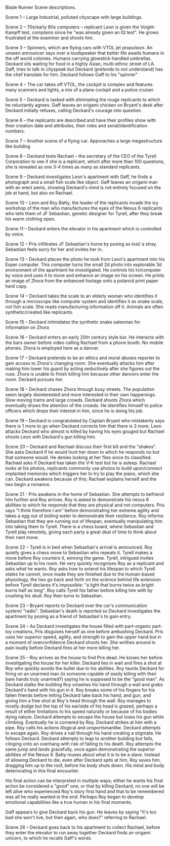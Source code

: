 Blade Runner Scene descriptions.

Scene 1 – Large Industrial, polluted cityscape with large buildings.

Scene 2 – 70s/early 80s computers – replicant Leon is given the Voight-Kampff test, complains since he &quot;was already given an IQ test&quot;. He grows frustrated at the examiner and shoots him.

Scene 3 – Spinners, which are flying cars with VTOL jet propulsion. An unseen announcer says over a loudspeaker that better life awaits humans in the off world colonies. Humans carrying glowstick-handled umbrellas. Deckard sits waiting for food in a highly Asian, multi-ethnic street of LA. Gaff, tries to talk in cityspeak but Deckard (pretends to not understand) has the chef translate for him. Deckard follows Gaff to his &quot;spinner&quot;

Scene 4 – The car takes off VTOL, the cockpit is complex and features many scanners and lights, a mix of a plane cockpit and a police cruiser.

Scene 5 – Deckard is tasked with eliminating the rouge replicants to which he reluctantly agrees. Gaff leaves an origami chicken on Bryant&#39;s desk after Deckard initially refuses, calling Deckard&#39;s courage into question.

Scene 6 – the replicants are described and have their profiles show with their creation date and attributes, their roles and serial/identification numbers.

Scene 7 – Another scene of a flying car. Approaches a large megastructure like building

Scene 8 – Deckard tests Rachael – the secretary of the CEO of the Tyrell Corporation to see if she is a replicant, which after more than 100 questions, she is revealed as one 3-4 times as many as standard replicants.

Scene 9 – Deckard investigates Leon&#39;s apartment with Gaff, he finds a photograph and a small fish scale like object. Gaff leaves an origami man with an erect penis, showing Deckard&#39;s mind is not entirely focused on the job at hand, but also on Rachael.

Scene 10 – Leon and Roy Batty, the leader of the replicants invade the icy workshop of the man who manufactures the eyes of the Nexus 6 replicants who tells them of JF Sebastian, genetic designer for Tyrell, after they break his warm clothing open.

Scene 11 – Deckard enters the elevator in his apartment which is controlled by voice.

Scene 12 – Pris infiltrates JF Sebastian&#39;s home by posing as lost/ a stray. Sebastian feels sorry for her and invites her in.

Scene 13 – Deckard places the photo he took from Leon&#39;s apartment into his Esper computer. This computer turns the small 2d photo into explorable 3d environment of the apartment he investigated. He controls his tv/computer by voice and uses it to move and enhance an image on his screen. He prints an image of Zhora from the enhanced footage onto a polaroid print paper hard copy.

Scene 14 – Deckard takes the scale to an elderly woman who identifies it through a microscope like computer system and identifies it as snake scale, not fish scale. She reads manufacturing information off it. Animals are often synthetic/created like replicants.

Scene 15 – Deckard intimidates the synthetic snake salesman for information on Zhora

Scene 16 – Deckard enters an early 20th century style bar. He interacts with the bars owner before video calling Rachael from a phone booth. No mobile phones. Zhora is employed here as a dancer.

Scene 17 – Deckard pretends to be an ethics and moral abuses reporter to gain access to Zhora&#39;s changing room. She eventually attacks him after making him lower his guard by acting seductively after she figures out the ruse. Zhora is unable to finish killing him because other dancers enter the room. Deckard pursues her.

Scene 18 – Deckard chases Zhora through busy streets. The population seem largely disinterested and more interested in their own happenings. Slow moving trams and large crowds. Deckard shoots Zhora which eventually draws the attention of the crowds. He identifies himself to police officers which drops their interest in him, since he is doing his job.

Scene 19 – Deckard is congratulated by Captain Bryant who mistakenly says there is 1 more to go when Deckard corrects him that there is 3 more. Leon attacks Deckard who almost is killed by having his eyes gouged but Rachael shoots Leon with Deckard&#39;s gun killing him.

Scene 20 – Deckard and Rachael discuss their first kill and the &quot;shakes&quot;. She asks Deckard if he would hunt her down to which he responds no but that someone would. He denies looking at her files since its classified. Rachael asks if Deckard has taken the V-K test but he is asleep. Rachael looks at his photos, replicants commonly use photos to build upon/connect implanted memories which triggers her to try to play the piano, which she can. Deckard awakens because of this; Rachael explains herself and the two begin a romance.

Scene 21 - Pris awakens in the home of Sebastian. She attempts to befriend him further and Roy arrives. Roy is asked to demonstrate his nexus 6 abilities to which he responds that they are physical and not computers. Pris says &quot;I think therefore I am&quot; before demonstrating her extreme agility and takes a egg out of boiling water to demonstrate their resilience. Roy informs Sebastian that they are running out of lifespan, eventually manipulating him into taking them to Tyrell. There is a chess board, where Sebastian and Tyrell play remotely, giving each party a great deal of time to think about their next move.

Scene 22 – Tyrell is in bed when Sebastian&#39;s arrival is announced. Roy quietly gives a chess move to Sebastian who repeats it. Tyrell makes a move before Roy counters it, winning the game. Tyrell, intrigued invites Sebastian up to his room. He very quickly recognises Roy as a replicant and asks what he wants. Roy asks how to extend his lifespan to which Tyrell states he cannot, once made they are finished due to the human-based physiology, the two go back and forth on the science behind life extension before Tyrell declares it&#39;s impossible: &quot;a light that burns twice as bright burns half as long&quot;. Roy calls Tyrell his father before killing him with by crushing his skull. Roy then turns to Sebastian.

Scene 23 – Bryant reports to Deckard over the car&#39;s communication system/ &quot;radio&quot;. Sebastian&#39;s death is reported so Deckard investigates the apartment by posing as a friend of Sebastian&#39;s to gain entry.

Scene 24 – As Deckard investigates the house filled with part-organic part-toy creations, Pris disguises herself as one before ambushing Deckard. Pris uses her superior speed, agility, and strength to gain the upper hand but in a moment of overconfidence Deckard shoots her. She writhes around in pain loudly before Deckard fires at her more killing her.

Scene 25 – Roy arrives as the house to find Pris dead. He kisses her before investigating the house for her killer. Deckard lies in wait and fires a shot at Roy who quickly avoids the bullet due to his abilities. Roy taunts Deckard for firing on an unarmed man (is someone capable of easily killing with their bare hands truly unarmed?) saying he is supposed to be the &quot;good man&quot;. As Deckard stalks the building Roy smashes his hand through a wall and grabs Deckard&#39;s hand with his gun in it. Roy breaks some of his fingers for his fallen friends before letting Deckard take back his hand, and gun, and giving him a free shot at Roy&#39;s head through the wall. Roy manages to mostly dodge but the top of his ear/side of his head is grazed, perhaps a result of either limitations to his speed naturally or because of his bodies dying nature. Deckard attempts to escape the house but loses his gun while climbing. Eventually he is cornered by Roy. Deckard strikes at him with a pipe. Roy calls his actions illogical and unsportsmanlike. Deckard attempts to escape again. Roy drives a nail through his hand creating a stigmata. He follows Deckard. Deckard attempts to leap to another building but fails, clinging onto an overhang with risk of falling to his death. Roy attempts the same jump and lands gracefully, once again demonstrating the superior abilities of the Nexus 6. Batty muses about what it is to be a slave. Instead of allowing Deckard to die, even after Deckard spits at him, Roy saves him, dragging him up to the roof, before his body shuts down. His mind and body deteriorating in this final encounter.

His final action can be interpreted in multiple ways; either he wants his final action be considered a &quot;good&quot; one, or that by killing Deckard, no one will be left alive who experienced Roy&#39;s story first hand and that to be remembered was all he really wanted in the end. Perhaps Roy began to develop emotional capabilities like a true human in his final moments.

Gaff appears to give Deckard back his gun. He leaves by saying &quot;It&#39;s too bad she won&#39;t live, but then again, who does?&quot; referring to Rachael.

Scene 26 – Deckard goes back to his apartment to collect Rachael, before they enter the elevator to run away together Deckard finds an origami unicorn, to which he recalls Gaff&#39;s words.

